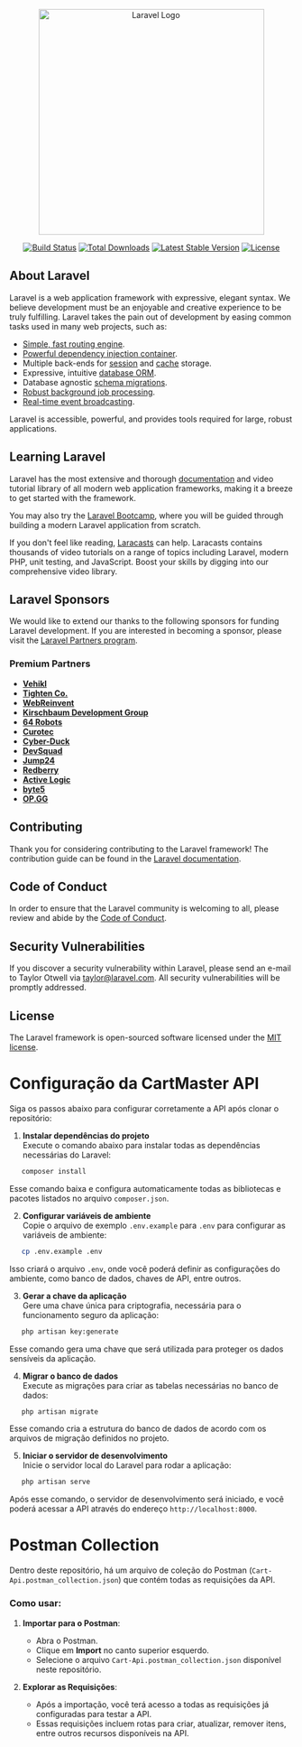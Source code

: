 <p align="center"><a href="https://laravel.com" target="_blank"><img src="https://raw.githubusercontent.com/laravel/art/master/logo-lockup/5%20SVG/2%20CMYK/1%20Full%20Color/laravel-logolockup-cmyk-red.svg" width="400" alt="Laravel Logo"></a></p>

<p align="center">
<a href="https://github.com/laravel/framework/actions"><img src="https://github.com/laravel/framework/workflows/tests/badge.svg" alt="Build Status"></a>
<a href="https://packagist.org/packages/laravel/framework"><img src="https://img.shields.io/packagist/dt/laravel/framework" alt="Total Downloads"></a>
<a href="https://packagist.org/packages/laravel/framework"><img src="https://img.shields.io/packagist/v/laravel/framework" alt="Latest Stable Version"></a>
<a href="https://packagist.org/packages/laravel/framework"><img src="https://img.shields.io/packagist/l/laravel/framework" alt="License"></a>
</p>

## About Laravel

Laravel is a web application framework with expressive, elegant syntax. We believe development must be an enjoyable and creative experience to be truly fulfilling. Laravel takes the pain out of development by easing common tasks used in many web projects, such as:

- [Simple, fast routing engine](https://laravel.com/docs/routing).
- [Powerful dependency injection container](https://laravel.com/docs/container).
- Multiple back-ends for [session](https://laravel.com/docs/session) and [cache](https://laravel.com/docs/cache) storage.
- Expressive, intuitive [database ORM](https://laravel.com/docs/eloquent).
- Database agnostic [schema migrations](https://laravel.com/docs/migrations).
- [Robust background job processing](https://laravel.com/docs/queues).
- [Real-time event broadcasting](https://laravel.com/docs/broadcasting).

Laravel is accessible, powerful, and provides tools required for large, robust applications.

## Learning Laravel

Laravel has the most extensive and thorough [documentation](https://laravel.com/docs) and video tutorial library of all modern web application frameworks, making it a breeze to get started with the framework.

You may also try the [Laravel Bootcamp](https://bootcamp.laravel.com), where you will be guided through building a modern Laravel application from scratch.

If you don't feel like reading, [Laracasts](https://laracasts.com) can help. Laracasts contains thousands of video tutorials on a range of topics including Laravel, modern PHP, unit testing, and JavaScript. Boost your skills by digging into our comprehensive video library.

## Laravel Sponsors

We would like to extend our thanks to the following sponsors for funding Laravel development. If you are interested in becoming a sponsor, please visit the [Laravel Partners program](https://partners.laravel.com).

### Premium Partners

- **[Vehikl](https://vehikl.com/)**
- **[Tighten Co.](https://tighten.co)**
- **[WebReinvent](https://webreinvent.com/)**
- **[Kirschbaum Development Group](https://kirschbaumdevelopment.com)**
- **[64 Robots](https://64robots.com)**
- **[Curotec](https://www.curotec.com/services/technologies/laravel/)**
- **[Cyber-Duck](https://cyber-duck.co.uk)**
- **[DevSquad](https://devsquad.com/hire-laravel-developers)**
- **[Jump24](https://jump24.co.uk)**
- **[Redberry](https://redberry.international/laravel/)**
- **[Active Logic](https://activelogic.com)**
- **[byte5](https://byte5.de)**
- **[OP.GG](https://op.gg)**

## Contributing

Thank you for considering contributing to the Laravel framework! The contribution guide can be found in the [Laravel documentation](https://laravel.com/docs/contributions).

## Code of Conduct

In order to ensure that the Laravel community is welcoming to all, please review and abide by the [Code of Conduct](https://laravel.com/docs/contributions#code-of-conduct).

## Security Vulnerabilities

If you discover a security vulnerability within Laravel, please send an e-mail to Taylor Otwell via [taylor@laravel.com](mailto:taylor@laravel.com). All security vulnerabilities will be promptly addressed.

## License

The Laravel framework is open-sourced software licensed under the [MIT license](https://opensource.org/licenses/MIT).


# Configuração da CartMaster API 

Siga os passos abaixo para configurar corretamente a API após clonar o repositório:

1. **Instalar dependências do projeto**  
   Execute o comando abaixo para instalar todas as dependências necessárias do Laravel:
  ```bash
     composer install
  ```
Esse comando baixa e configura automaticamente todas as bibliotecas e pacotes listados no arquivo `composer.json`.

2. **Configurar variáveis de ambiente**  
   Copie o arquivo de exemplo `.env.example` para `.env` para configurar as variáveis de ambiente:
  ```bash
     cp .env.example .env
  ```
Isso criará o arquivo `.env`, onde você poderá definir as configurações do ambiente, como banco de dados, chaves de API, entre outros.

3. **Gerar a chave da aplicação**  
   Gere uma chave única para criptografia, necessária para o funcionamento seguro da aplicação:
  ```bash
     php artisan key:generate
  ```
Esse comando gera uma chave que será utilizada para proteger os dados sensíveis da aplicação.

4. **Migrar o banco de dados**  
   Execute as migrações para criar as tabelas necessárias no banco de dados:
  ```bash
     php artisan migrate
  ```
Esse comando cria a estrutura do banco de dados de acordo com os arquivos de migração definidos no projeto.

5. **Iniciar o servidor de desenvolvimento**  
   Inicie o servidor local do Laravel para rodar a aplicação:
  ```bash
     php artisan serve
  ```
Após esse comando, o servidor de desenvolvimento será iniciado, e você poderá acessar a API através do endereço `http://localhost:8000`.


# Postman Collection

Dentro deste repositório, há um arquivo de coleção do Postman (`Cart-Api.postman_collection.json`) que contém todas as requisições da API.

### Como usar:

1. **Importar para o Postman**:
   - Abra o Postman.
   - Clique em **Import** no canto superior esquerdo.
   - Selecione o arquivo `Cart-Api.postman_collection.json` disponível neste repositório.
   
2. **Explorar as Requisições**:
   - Após a importação, você terá acesso a todas as requisições já configuradas para testar a API.
   - Essas requisições incluem rotas para criar, atualizar, remover itens, entre outros recursos disponíveis na API.
